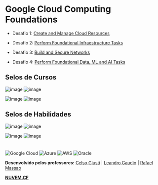 # Google Cloud Computing Foundations

- Desafio 1: [Create and Manage Cloud Resources](https://github.com/Leandromeda/Cloud/wiki/Desafio-1-%7C-Create-and-Manage-Cloud-Resources)

- Desafio 2: [Perform Foundational Infraestructure Tasks](https://github.com/Leandromeda/Cloud/wiki/Desafio-2-%7C-Perform-Foundational-Infraestructure-Tasks)

- Desafio 3: [Build and Secure Networks](https://github.com/Leandromeda/Cloud/wiki/Desafio-3-%7C-Build-and-Secure-Networks)

- Desafio 4: [Perform Foundational Data, ML and AI Tasks](teste)

## Selos de Cursos

![image](https://user-images.githubusercontent.com/105340567/181305347-dacad484-61c8-44d3-b13f-20ed68d7ce89.png)  ![image](https://user-images.githubusercontent.com/105340567/181305523-add9128a-3af5-4ccd-aeb4-1126eaa5572b.png)

![image](https://user-images.githubusercontent.com/105340567/181305860-ba07d15d-9e4e-4dab-a8e4-776353ecbed2.png)  ![image](https://user-images.githubusercontent.com/105340567/181305904-92bd7ae4-6e25-4142-bed0-ad2583cd0811.png)

## Selos de Habilidades

![image](https://user-images.githubusercontent.com/105340567/181279712-62693cfd-a8ff-4ab3-adbb-1093b6d1fe28.png)  ![image](https://user-images.githubusercontent.com/105340567/181280073-6c5c67ec-55fd-4d2f-9210-0bd5847a5d71.png)

![image](https://user-images.githubusercontent.com/105340567/181280160-0b14d642-f92f-4597-914b-78e99655cc84.png)  ![image](https://user-images.githubusercontent.com/105340567/181280303-e8b36330-c6b8-4ffc-aef1-df6e5f0e6d47.png)

#
![Google Cloud](https://img.shields.io/badge/GoogleCloud-%234285F4.svg?style=for-the-badge&logo=google-cloud&logoColor=white)  ![Azure](https://img.shields.io/badge/azure-%230072C6.svg?style=for-the-badge&logo=microsoftazure&logoColor=white)  ![AWS](https://img.shields.io/badge/AWS-%23FF9900.svg?style=for-the-badge&logo=amazon-aws&logoColor=white)  ![Oracle](https://img.shields.io/badge/Oracle-F80000?style=for-the-badge&logo=oracle&logoColor=white)

<b>Desenvolvido pelos professores:</b> [Celso Giusti](https://github.com/CelsoGR/) | [Leandro Gaudio](https://github.com/Leandromeda/) | [Rafael Massao](https://github.com/Massao_JapaNice/)

**[NUVEM.CF](https://nuvem.cf/)**
